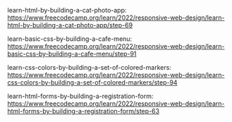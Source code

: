 learn-html-by-building-a-cat-photo-app:
https://www.freecodecamp.org/learn/2022/responsive-web-design/learn-html-by-building-a-cat-photo-app/step-69

learn-basic-css-by-building-a-cafe-menu:
https://www.freecodecamp.org/learn/2022/responsive-web-design/learn-basic-css-by-building-a-cafe-menu/step-91

learn-css-colors-by-building-a-set-of-colored-markers:
https://www.freecodecamp.org/learn/2022/responsive-web-design/learn-css-colors-by-building-a-set-of-colored-markers/step-94

learn-html-forms-by-building-a-registration-form: 
https://www.freecodecamp.org/learn/2022/responsive-web-design/learn-html-forms-by-building-a-registration-form/step-63
